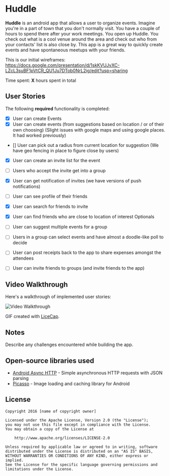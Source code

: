 # Huddle
**Huddle** is an android app that allows a user to organize events. Imagine you're in a part of town that you don't normally visit. You have a couple of hours to spend there after your work meetings. You open up Huddle. You check out what is a cool venue around the area and check out who from your contacts' list is also close by. This app is a great way to quickly create events and have spontaneous meetups with your friends.

This is our initial wireframes: https://docs.google.com/presentation/d/1skKVUJvXC-LZcL3suBF1pVtCR_QU1Ju7DTob0NrL2ig/edit?usp=sharing

Time spent: **X** hours spent in total

## User Stories

The following **required** functionality is completed:

* [X] User can create Events
* [X] User can create events (from suggestions based on location / or of their own choosing)
(Slight issues with google maps and using google places. It had worked previously)
* [] User can pick out a radius from current location for suggestion
(We have geo fencing in place to figure close by users)
* [X] User can create an invite list for the event
* [ ] Users who accept the invite get into a group
* [X] User can get notification of invites
(we have versions of push notifications)
* [ ] User can see profile of their friends
* [X] User can search for friends to invite
* [X] User can find friends who are close to location of interest
Optionals
* [ ] User can suggest multiple events for a group
* [ ] Users in a group can select events and have almost a doodle-like poll to decide
* [ ] User can post receipts back to the app to share expenses amongst the attendees
* [ ] User can invite friends to groups (and invite friends to the app)


## Video Walkthrough

Here's a walkthrough of implemented user stories:

<img src='http://i.giphy.com/l0HlQJFNLcaRnhl7O.gif' title='Video Walkthrough' width='' alt='Video Walkthrough' />

GIF created with [LiceCap](http://www.cockos.com/licecap/).

## Notes

Describe any challenges encountered while building the app.

## Open-source libraries used

- [Android Async HTTP](https://github.com/loopj/android-async-http) - Simple asynchronous HTTP requests with JSON parsing
- [Picasso](http://square.github.io/picasso/) - Image loading and caching library for Android

## License

    Copyright 2016 [name of copyright owner]

    Licensed under the Apache License, Version 2.0 (the "License");
    you may not use this file except in compliance with the License.
    You may obtain a copy of the License at

        http://www.apache.org/licenses/LICENSE-2.0

    Unless required by applicable law or agreed to in writing, software
    distributed under the License is distributed on an "AS IS" BASIS,
    WITHOUT WARRANTIES OR CONDITIONS OF ANY KIND, either express or implied.
    See the License for the specific language governing permissions and
    limitations under the License.

